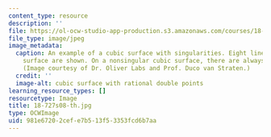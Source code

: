 ```yaml
---
content_type: resource
description: ''
file: https://ol-ocw-studio-app-production.s3.amazonaws.com/courses/18-727-topics-in-algebraic-geometry-algebraic-surfaces-spring-2008/981e67202cefe7b513f53353fcd6b7aa_18-727s08-th.jpg
file_type: image/jpeg
image_metadata:
  caption: An example of a cubic surface with singularities. Eight lines on the cubic
    surface are shown. On a nonsingular cubic surface, there are always 27 lines.
    (Image courtesy of Dr. Oliver Labs and Prof. Duco van Straten.)
  credit: ''
  image-alt: cubic surface with rational double points
learning_resource_types: []
resourcetype: Image
title: 18-727s08-th.jpg
type: OCWImage
uid: 981e6720-2cef-e7b5-13f5-3353fcd6b7aa
---
```

